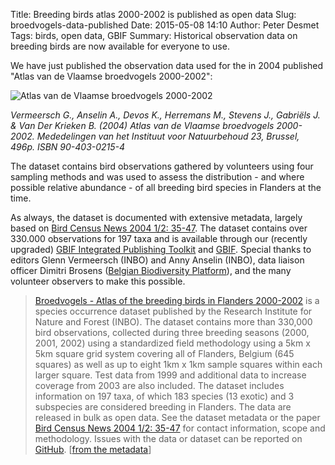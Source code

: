 Title: Breeding birds atlas 2000-2002 is published as open data
Slug: broedvogels-data-published
Date: 2015-05-08 14:10
Author: Peter Desmet
Tags: birds, open data, GBIF
Summary: Historical observation data on breeding birds are now available for everyone to use.

We have just published the observation data used for the in 2004 published "Atlas van de Vlaamse broedvogels 2000-2002":

![Atlas van de Vlaamse broedvogels 2000-2002]({filename}/images/broedvogel-atlas.jpg)

*Vermeersch G., Anselin A., Devos K., Herremans M., Stevens J., Gabriëls J. & Van Der Krieken B. (2004) Atlas van de Vlaamse broedvogels 2000-2002. Mededelingen van het Instituut voor Natuurbehoud 23, Brussel, 496p. ISBN 90-403-0215-4*

The dataset contains bird observations gathered by volunteers using four sampling methods and was used to assess the distribution - and where possible relative abundance - of all breeding bird species in Flanders at the time.

As always, the dataset is documented with extensive metadata, largely based on [Bird Census News 2004 1/2: 35-47](http://www.ebcc.info/wpimages/video/BCN_17_1&2.pdf). The dataset contains over 330.000 observations for 197 taxa and is available through our (recently upgraded) [GBIF Integrated Publishing Toolkit](http://dataset.inbo.be/broedvogel-atlas-occurrences) and [GBIF](http://www.gbif.org/dataset/81c5a091-6e94-40db-a2a4-48f4de42d410). Special thanks to editors Glenn Vermeersch (INBO) and Anny Anselin (INBO), data liaison officer Dimitri Brosens ([Belgian Biodiversity Platform](http://www.biodiversity.be)), and the many volunteer observers to make this possible.

> [Broedvogels - Atlas of the breeding birds in Flanders 2000-2002](http://doi.org/10.15468/sccg5a) is a species occurrence dataset published by the Research Institute for Nature and Forest (INBO). The dataset contains more than 330,000 bird observations, collected during three breeding seasons (2000, 2001, 2002) using a standardized field methodology using a 5km x 5km square grid system covering all of Flanders, Belgium (645 squares) as well as up to eight 1km x 1km sample squares within each larger square. Test data from 1999 and additional data to increase coverage from 2003 are also included. The dataset includes information on 197 taxa, of which 183 species (13 exotic) and 3 subspecies are considered breeding in Flanders. The data are released in bulk as open data. See the dataset metadata or the paper [Bird Census News 2004 1/2: 35-47](http://www.ebcc.info/wpimages/video/BCN_17_1&2.pdf) for contact information, scope and methodology. Issues with the data or dataset can be reported on [GitHub](https://github.com/inbo/data-publication/tree/master/datasets/broedvogel-atlas-occurrences). [[from the metadata](https://github.com/inbo/data-publication/blob/master/datasets/broedvogel-occurrences/metadata.md)]
